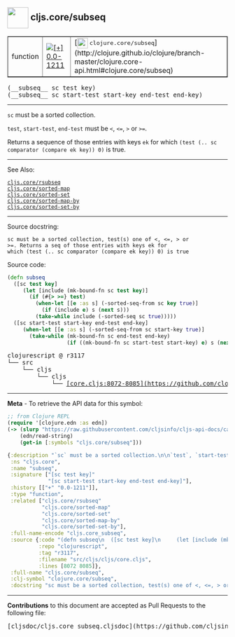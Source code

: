 ## <img width="48px" valign="middle" src="http://i.imgur.com/Hi20huC.png"> cljs.core/subseq

 <table border="1">
<tr>

<td>function</td>
<td><a href="https://github.com/cljsinfo/cljs-api-docs/tree/0.0-1211"><img valign="middle" alt="[+] 0.0-1211" src="https://img.shields.io/badge/+-0.0--1211-lightgrey.svg"></a> </td>
<td>
[<img height="24px" valign="middle" src="http://i.imgur.com/1GjPKvB.png"> <samp>clojure.core/subseq</samp>](http://clojure.github.io/clojure/branch-master/clojure.core-api.html#clojure.core/subseq)
</td>
</tr>
</table>

 <samp>
(__subseq__ sc test key)<br>
</samp>
 <samp>
(__subseq__ sc start-test start-key end-test end-key)<br>
</samp>

---

`sc` must be a sorted collection.

`test`, `start-test`, `end-test` must be `<`, `<=`, `>` or `>=`.

Returns a sequence of those entries with keys `ek` for which
`(test (.. sc comparator (compare ek key)) 0)` is true.

---


See Also:

[`cljs.core/rsubseq`](cljs.core_rsubseq.md)<br>
[`cljs.core/sorted-map`](cljs.core_sorted-map.md)<br>
[`cljs.core/sorted-set`](cljs.core_sorted-set.md)<br>
[`cljs.core/sorted-map-by`](cljs.core_sorted-map-by.md)<br>
[`cljs.core/sorted-set-by`](cljs.core_sorted-set-by.md)<br>

---

Source docstring:

```
sc must be a sorted collection, test(s) one of <, <=, > or
>=. Returns a seq of those entries with keys ek for
which (test (.. sc comparator (compare ek key)) 0) is true
```

Source code:

```clj
(defn subseq
  ([sc test key]
     (let [include (mk-bound-fn sc test key)]
       (if (#{> >=} test)
         (when-let [[e :as s] (-sorted-seq-from sc key true)]
           (if (include e) s (next s)))
         (take-while include (-sorted-seq sc true)))))
  ([sc start-test start-key end-test end-key]
     (when-let [[e :as s] (-sorted-seq-from sc start-key true)]
       (take-while (mk-bound-fn sc end-test end-key)
                   (if ((mk-bound-fn sc start-test start-key) e) s (next s))))))
```

 <pre>
clojurescript @ r3117
└── src
    └── cljs
        └── cljs
            └── <ins>[core.cljs:8072-8085](https://github.com/clojure/clojurescript/blob/r3117/src/cljs/cljs/core.cljs#L8072-L8085)</ins>
</pre>


---

__Meta__ - To retrieve the API data for this symbol:

```clj
;; from Clojure REPL
(require '[clojure.edn :as edn])
(-> (slurp "https://raw.githubusercontent.com/cljsinfo/cljs-api-docs/catalog/cljs-api.edn")
    (edn/read-string)
    (get-in [:symbols "cljs.core/subseq"]))
```

```clj
{:description "`sc` must be a sorted collection.\n\n`test`, `start-test`, `end-test` must be `<`, `<=`, `>` or `>=`.\n\nReturns a sequence of those entries with keys `ek` for which\n`(test (.. sc comparator (compare ek key)) 0)` is true.",
 :ns "cljs.core",
 :name "subseq",
 :signature ["[sc test key]"
             "[sc start-test start-key end-test end-key]"],
 :history [["+" "0.0-1211"]],
 :type "function",
 :related ["cljs.core/rsubseq"
           "cljs.core/sorted-map"
           "cljs.core/sorted-set"
           "cljs.core/sorted-map-by"
           "cljs.core/sorted-set-by"],
 :full-name-encode "cljs.core_subseq",
 :source {:code "(defn subseq\n  ([sc test key]\n     (let [include (mk-bound-fn sc test key)]\n       (if (#{> >=} test)\n         (when-let [[e :as s] (-sorted-seq-from sc key true)]\n           (if (include e) s (next s)))\n         (take-while include (-sorted-seq sc true)))))\n  ([sc start-test start-key end-test end-key]\n     (when-let [[e :as s] (-sorted-seq-from sc start-key true)]\n       (take-while (mk-bound-fn sc end-test end-key)\n                   (if ((mk-bound-fn sc start-test start-key) e) s (next s))))))",
          :repo "clojurescript",
          :tag "r3117",
          :filename "src/cljs/cljs/core.cljs",
          :lines [8072 8085]},
 :full-name "cljs.core/subseq",
 :clj-symbol "clojure.core/subseq",
 :docstring "sc must be a sorted collection, test(s) one of <, <=, > or\n>=. Returns a seq of those entries with keys ek for\nwhich (test (.. sc comparator (compare ek key)) 0) is true"}

```

---

__Contributions__ to this document are accepted as Pull Requests to the following file:

 <pre>
[cljsdoc/cljs.core_subseq.cljsdoc](https://github.com/cljsinfo/cljs-api-docs/blob/master/cljsdoc/cljs.core_subseq.cljsdoc)
</pre>

